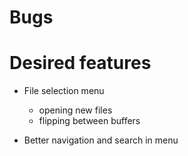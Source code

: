 Bugs
====



Desired features
================

* File selection menu
	- opening new files
	- flipping between buffers

* Better navigation and search in menu

